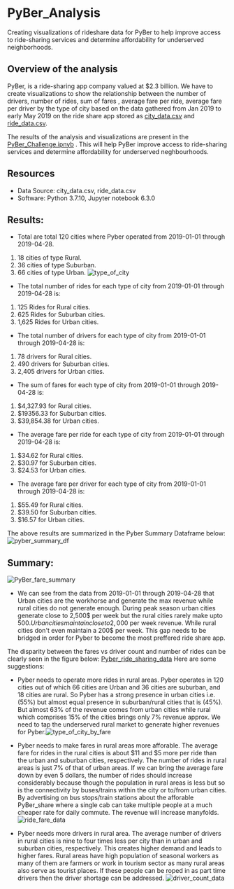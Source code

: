 # PyBer_Analysis
Creating visualizations of rideshare data for PyBer to help improve access to ride-sharing services and determine affordability for underserved neighborhoods.

## Overview of the analysis
PyBer, is a ride-sharing app company valued at $2.3 billion. We have to create visualizations to show the relationship between the number of drivers, number of rides,  sum of fares , average fare per ride, average fare per driver by the type of city based on the data gathered from Jan 2019 to early May 2019 on the ride share app stored as [city_data.csv]() and [ride_data.csv]().

The results of the analysis and visualizations are present in the [PyBer_Challenge.ipnyb]() . This will help PyBer improve access to ride-sharing services and determine affordability for underserved neghbourhoods.

## Resources
* Data Source: city_data.csv, ride_data.csv
* Software: Python 3.7.10, Jupyter notebook 6.3.0

## Results:

* Total are total 120 cities where Pyber operated from 2019-01-01 through 2019-04-28.
1. 18 cities of type Rural.
2. 36 cities of type Suburban.
3. 66 cities of type Urban.
![type_of_city](?raw=true)

* The total number of rides for each type of city from 2019-01-01 through 2019-04-28 is:
1. 125 Rides for Rural cities.
2. 625 Rides for Suburban cities.
3. 1,625 Rides for Urban cities.

* The total number of drivers for each type of city from 2019-01-01 through 2019-04-28 is:
1. 78 drivers for Rural cities.
2. 490 drivers for Suburban cities.
3. 2,405 drivers for Urban cities.

* The sum of fares for each type of city from 2019-01-01 through 2019-04-28 is:
1. $4,327.93 for Rural cities.
2. $19356.33 for Suburban cities.
3. $39,854.38 for Urban cities.

* The average fare per ride for each type of city from 2019-01-01 through 2019-04-28 is:
1. $34.62 for Rural cities.
2. $30.97 for Suburban cities.
3. $24.53 for Urban cities.

* The average fare per driver for each type of city from 2019-01-01 through 2019-04-28 is:
1. $55.49 for Rural cities.
2. $39.50 for Suburban cities.
3. $16.57 for Urban cities.

The above results are summarized in the Pyber Summary Dataframe below:
![pyber_summary_df](?raw=true)

## Summary:

![PyBer_fare_summary](?raw=true)
* We can see from the data from 2019-01-01 through 2019-04-28 that Urban cities are the workhorse and generate the max revenue while rural cities do not generate enough. During peak season urban cities generate close to 2,500$ per week but the rural cities rarely make upto 500$. Urban cities maintain close to 2,000$ per week revenue. While rural cities don't even maintain a 200$ per week. This gap needs to be bridged in order for Pyber to become the most preffered ride share app. 

The disparity between the fares vs driver count and number of rides can be clearly seen in the figure below:
[Pyber_ride_sharing_data](?raw=true)
Here are some suggestions:

* Pyber needs to operate more rides in rural areas. 
Pyber operates in 120 cities out of which 66 cities are  Urban and 36 cities are suburban, and 18 cities are rural. So Pyber has a strong presence in urban cities i.e. (55%) but almost equal presence in suburban/rural cities that is (45%). But almost 63% of the revenue comes from urban cities while rural which comprises 15% of the cities brings only 7% revenue approx. We need to tap the underserved rural market to generate higher revenues for Pyber.![type_of_city_by_fare](?raw=true)

* Pyber needs to make fares in rural areas more afforable.
The average fare for rides in the rural cities is about $11 and $5 more per ride than the urban and suburban cities, respectively. The number of rides in rural areas is just 7% of that of urban areas. If we can bring the average fare down by even 5 dollars, the number of rides should increase considerably because though the population in rural areas is less but so is the connectivity by buses/trains within the city or to/from urban cities. By advertising on bus stops/train stations about the afforable PyBer_share where a single cab can take multiple people at a much cheaper rate for daily commute. The revenue will increase manyfolds.
![ride_fare_data](?raw=true)

* Pyber needs more drivers in rural area.
The average number of drivers in rural cities is nine to four times less per city than in urban and suburban cities, respectively. This creates higher demand and leads to higher fares. Rural areas have high population of seasonal workers as many of them are farmers or work in tourism sector as many rural areas also serve as tourist places. If these people can be roped in as part time drivers then the driver shortage can be addressed.
![driver_count_data](?raw=true)

